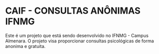 # CAIF - CONSULTAS ANÔNIMAS IFNMG
Este é um projeto que está sendo desenvolvido no IFNMG - Campus Almenara. O projeto visa proporcionar consultas psicológicas de forma anonima e gratuita.
